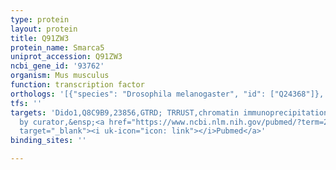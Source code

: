 ```yaml
---
type: protein
layout: protein
title: Q91ZW3
protein_name: Smarca5
uniprot_accession: Q91ZW3
ncbi_gene_id: '93762'
organism: Mus musculus
function: transcription factor
orthologs: '[{"species": "Drosophila melanogaster", "id": ["Q24368"]}, {"species": "Caenorhabditis elegans", "id": ["P41877"]}, {"species": "Homo sapiens", "id": ["<a href=\"/protein/o60264\">O60264</a>"]}, {"species": "Rattus norvegicus", "id": ["F1LNL2"]}, {"species": "Saccharomyces cerevisiae", "id": ["P38144", "<a href=\"/protein/q08773\">Q08773</a>"]}]'
tfs: ''
targets: 'Dido1,Q8C9B9,23856,GTRD; TRRUST,chromatin immunoprecipitation assay; inferred
  by curator,&ensp;<a href="https://www.ncbi.nlm.nih.gov/pubmed/?term=29087512%5Buid%5D+OR+27924024%5Buid%5D+OR+16917504%5Buid%5D"
  target="_blank"><i uk-icon="icon: link"></i>Pubmed</a>'
binding_sites: ''

---
```

